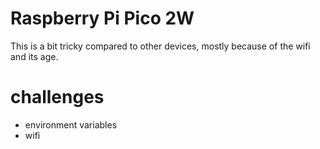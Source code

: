 # Raspberry Pi Pico 2W

This is a bit tricky compared to other devices, mostly because of the wifi and its age.


# challenges

- environment variables
- wifi
